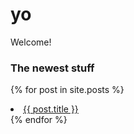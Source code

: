 # yo

Welcome!

### The newest stuff
{% for post in site.posts %}
    <li>
        <a href="{{ post.url }}">{{ post.title }}</a>
    </li>
{% endfor %}

